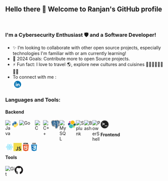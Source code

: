 ## Hello there 👋 Welcome to Ranjan's GitHub profile 
<br>
<!--
[![Website](https://img.shields.io/website?label=codeSTACKr.com&style=for-the-badge&url=https%3A%2F%2Fcodestackr.com)](https://codestackr.com)
[![Twitter Follow](https://img.shields.io/twitter/follow/codeSTACKr?color=1DA1F2&logo=twitter&style=for-the-badge)](https://twitter.com/intent/follow?original_referer=https%3A%2F%2Fgithub.com%2FcodeSTACKr&screen_name=codeSTACKr)
-->

### I'm a Cybersecurity Enthusiast 🛡️ and a Software Developer!
- ✨ I’m looking to collaborate with other open source projects, especially technologies I'm familiar with or am currently learning!
- 🥅 2024 Goals: Contribute more to open Source projects.
- ⚡ Fun fact: I love to travel 🌎, explore new cultures and cuisines 🍱🥟🍛🍜🧆🌮🥪🍰
- To connect with me : <br> [<img align="left" alt="Ranjan | LinkedIn" width="30px" src="LinkedIn_icon.png" />][linkedin]

<br />

### Languages and Tools:
#### Backend 
[<img align="left" alt="Java" width="18px" src="https://www.stackean.com/wp-content/uploads/2020/12/java.png" />][java_repos]
[<img align="left" alt="Python" width="26px" src="https://raw.githubusercontent.com/github/explore/80688e429a7d4ef2fca1e82350fe8e3517d3494d/topics/python/python.png" />][python_repos]
[<img align="left" alt="Go" width="50px" src="https://upload.wikimedia.org/wikipedia/commons/thumb/0/05/Go_Logo_Blue.svg/1200px-Go_Logo_Blue.svg.png" />][go_repos]
[<img align="left" alt="C" width="26px" src="https://upload.wikimedia.org/wikipedia/commons/thumb/1/18/C_Programming_Language.svg/1200px-C_Programming_Language.svg.png" />][c_repos]
[<img align="left" alt="C++" width="26px" src="https://upload.wikimedia.org/wikipedia/commons/thumb/1/18/ISO_C%2B%2B_Logo.svg/1822px-ISO_C%2B%2B_Logo.svg.png" />][cpp_repos]

[<img align="left" alt="PostgreSQL" width="26px" src="https://raw.githubusercontent.com/github/explore/80688e429a7d4ef2fca1e82350fe8e3517d3494d/topics/postgresql/postgresql.png" />][postgresql_repos]
[<img align="left" alt="MySQL" width="26px" src="https://i0.wp.com/www.elearningworld.org/wp-content/uploads/2019/04/MySQL.svg.png?fit=600%2C400&ssl=1" />][mysql_repos]
[<img align="left" alt="ElasticSearch" width="26px" src="https://raw.githubusercontent.com/github/explore/d73b58ded658144cd29547485b8537306012eb86/topics/elasticsearch/elasticsearch.png" />][elasticsearch_repos]
<img align="left" alt="Splunk" width="26px" src="https://pbs.twimg.com/profile_images/1280930967025119232/cna8fSA7_400x400.jpg" />
<img align="left" alt="Bash" width="26px" src="https://upload.wikimedia.org/wikipedia/commons/thumb/4/4b/Bash_Logo_Colored.svg/1024px-Bash_Logo_Colored.svg.png" />
<img align="left" alt="PowerShell" width="26px" src="https://upload.wikimedia.org/wikipedia/commons/2/2f/PowerShell_5.0_icon.png" />
<img align="left" alt="Terminal" width="26px" src="https://raw.githubusercontent.com/github/explore/80688e429a7d4ef2fca1e82350fe8e3517d3494d/topics/terminal/terminal.png" />
<br>
#### Frontend
[<img align="left" alt="React" width="26px" src="https://raw.githubusercontent.com/github/explore/80688e429a7d4ef2fca1e82350fe8e3517d3494d/topics/react/react.png" />][react_repos]
[<img align="left" alt="JavaScript" width="26px" src="https://raw.githubusercontent.com/github/explore/80688e429a7d4ef2fca1e82350fe8e3517d3494d/topics/javascript/javascript.png" />][javascript_repos]
[<img align="left" alt="HTML5" width="26px" src="https://raw.githubusercontent.com/github/explore/80688e429a7d4ef2fca1e82350fe8e3517d3494d/topics/html/html.png" />][html5_repos]
[<img align="left" alt="CSS3" width="26px" src="https://raw.githubusercontent.com/github/explore/80688e429a7d4ef2fca1e82350fe8e3517d3494d/topics/css/css.png" />][css3_repos]
<br>
#### Tools
<img align="left" alt="Git" width="30px" src="https://softwareengineering101com.files.wordpress.com/2018/01/kate-semizhon-resume.png" />
<img align="left" alt="GitHub" width="26px" src="https://raw.githubusercontent.com/github/explore/78df643247d429f6cc873026c0622819ad797942/topics/github/github.png" />

<br />
<!--
### Publications
#### Scientific Papers
[[Google Scholar Profile]](https://scholar.google.ca/citations?hl=en&user=fSxQR8kAAAAJ&view_op=list_works&gmla=AH70aAWgso_ovzpgdQjGdzUTZWKE52sgkmvoJlncUVvlb8sEkwR2r_pW98wm2zTiT9ugiaZwQU7yQkhDRbviPRX9)
 - [R. Mohan, V. Vaidehi, Ajay Krishna A, Mahalakshmi M and S. S. Chakkaravarthy, "Complex Event Processing based Hybrid Intrusion Detection System," 2015 3rd International Conference on Signal Processing, Communication and Networking (ICSCN), Chennai, India, 2015, pp. 1-6, doi: 10.1109/ICSCN.2015.7219827.](https://ieeexplore.ieee.org/document/7219827)

#### Articles
 - [Countering rabbit holes at work](https://www.linkedin.com/pulse/countering-rabbit-holes-work-ranjan-mohan/?trackingId=1hIB0jISQrGlOrQrz6I2jg%3D%3D)

### Presentations
 - Debugging JVM performance issues [[Video]](https://youtu.be/DWBIDrAi4zo?si=JRdxNHDxSAiYuHYl) | [[Slides]](https://docs.google.com/presentation/d/e/2PACX-1vRIOScm-brw47Z_zSIjn2z3ASGawZadyEFT3Rww8cIGB6xBQUqXr5bbriF2BdtDka-1bLdtoxsT2IEL/pub?start=false&loop=false&delayms=3000) | [[Code]](https://github.com/padaiyal/jVaidhiyar/wiki/Debugging-Java-performance-issues)
 - Python - Best practices [[Video]](https://youtu.be/ioFwOt3_aWg?si=feMjNxKituHHZ1cf) | [[Code]](https://github.com/padaiyal/pyWiki)
 - Go - Best practices [[Video]](https://youtu.be/jKKJ_yXhXVg?si=2dtKD42a9Zvgf5fQ) | [[Code]](https://github.com/padaiyal/goWiki)
<br><br>
-->
  <img align="left" alt="the-c0d3br34k3r's's Github Stats" src="https://github-readme-stats.vercel.app/api?username=the-c0d3br34k3r&theme=radical&show_icons=true&include_all_commits=true&count_private=true" />

[website]: https://codeSTACKr.com

[java_repos]: https://github.com/search?q=language%3Ajava+author%3Athe-c0d3br34k3r+type%3Apr&type=issues&s=comments&o=desc
[python_repos]: https://github.com/search?q=language%3Apython+author%3Athe-c0d3br34k3r+type%3Apr&type=issues&s=comments&o=desc
[go_repos]: https://github.com/search?q=language%3Ago+author%3Athe-c0d3br34k3r+type%3Apr&type=pullrequests&s=comments&o=desc
[c_repos]: https://github.com/search?q=language%3Ac+author%3Athe-c0d3br34k3r+type%3Apr&type=pullrequests&s=comments&o=desc
[cpp_repos]: https://github.com/search?q=language%3AC%2B%2B++author%3Athe-c0d3br34k3r+type%3Apr&type=pullrequests&s=comments&o=desc


[postgresql_repos]: https://github.com/search?q=topic%3Apostgresql+user%3Athe-c0d3br34k3r&type=Repositories
[mysql_repos]: https://github.com/search?q=language%3Amysql+author%3Athe-c0d3br34k3r+type%3Apr&type=issues
[elasticsearch_repos]: https://github.com/search?q=topic%3Aelasticsearch+user%3Athe-c0d3br34k3r&type=Repositories
[react_repos]: https://github.com/search?q=topic%3Areact+user%3Athe-c0d3br34k3r&type=Repositories
[javascript_repos]: https://github.com/search?q=language%3AJavaScript++author%3Athe-c0d3br34k3r+type%3Apr&type=pullrequests&s=comments&o=desc
[html5_repos]: https://github.com/search?q=topic%3Ahtml5+user%3Athe-c0d3br34k3r&type=Repositories
[css3_repos]: https://github.com/search?q=topic%3Acss3+user%3Athe-c0d3br34k3r&type=Repositories

[linkedin]: https://www.linkedin.com/in/ranjanmj/

